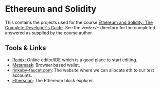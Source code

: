 # Ethereum and Solidity

This contains the projects used for the course [Ethereum and Solidity: The Complete Developer's Guide](https://www.udemy.com/ethereum-and-solidity-the-complete-developers-guide/learn/v4/content).
See the `vendor/*` directory for the completed answered as supplied by the course author.

## Tools & Links

* [Remix](https://remix.ethereum.org): Online editor/IDE which is a good place to start editing.
* [Metamask](https://metamask.io/): Browser based wallet.
* [rinkeby-faucet.com](http://rinkeby-faucet.com): The website where we can allocate eth to our test accounts.
* [Etherscan](https://etherscan.io/): The Ethereum block explorer.
